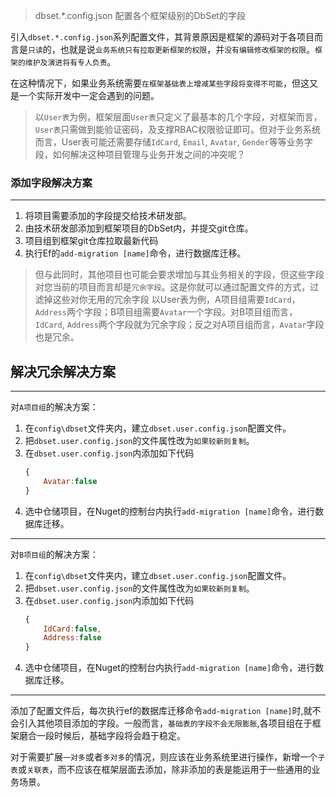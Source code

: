 >dbset.*.config.json 配置各个框架级别的DbSet的字段

引入`dbset.*.config.json`系列配置文件，其背景原因是框架的源码对于各项目而言是`只读`的，也就是说`业务系统只有拉取更新框架的权限`，并`没有编辑修改框架的权限`。`框架的维护及演进将有专人负责`。

在这种情况下，如果业务系统需要`在框架基础表上增减某些字段将变得不可能`，但这又是一个实际开发中一定会遇到的问题。

>以`User表`为例，框架层面`User表`只定义了最基本的几个字段，对框架而言，`User表`只需做到能验证密码，及支撑RBAC权限验证即可。但对于业务系统而言，User表可能还需要存储`IdCard`, `Email`, `Avatar`, `Gender`等等业务字段，如何解决这种项目管理与业务开发之间的冲突呢？

### 添加字段解决方案

---

1. 将项目需要添加的字段提交给技术研发部。
2. 由技术研发部添加到框架项目的DbSet内，并提交git仓库。
3. 项目组到框架git仓库拉取最新代码
4. 执行Ef的`add-migration [name]`命令，进行数据库迁移。

 >但与此同时，其他项目也可能会要求增加与其业务相关的字段，但这些字段对您当前的项目而言却是`冗余字段`。这是你就可以通过配置文件的方式，过滤掉这些对你无用的冗余字段 以User表为例，A项目组需要`IdCard`，`Address`两个字段；B项目组需要`Avatar`一个字段。对B项目组而言，`IdCard`, `Address`两个字段就为冗余字段；反之对A项目组而言，`Avatar`字段也是冗余。

## 解决冗余解决方案
 ---

对`A项目组`的解决方案：
1. 在`config\dbset`文件夹内，建立`dbset.user.config.json`配置文件。
2. 把`dbset.user.config.json`的文件属性改为`如果较新则复制`。
3. 在`dbset.user.config.json`内添加如下代码
   ```javascript
   {
       Avatar:false
   }
   ```
4. 选中仓储项目，在Nuget的控制台内执行`add-migration [name]`命令，进行数据库迁移。
---
对`B项目组`的解决方案：
1. 在`config\dbset`文件夹内，建立`dbset.user.config.json`配置文件。
2. 把`dbset.user.config.json`的文件属性改为`如果较新则复制`。
3. 在`dbset.user.config.json`内添加如下代码
   ```javascript
   {
       IdCard:false,
       Address:false
   }
   ```
4. 选中仓储项目，在Nuget的控制台内执行`add-migration [name]`命令，进行数据库迁移。
   
---

添加了配置文件后，每次执行ef的数据库迁移命令`add-migration [name]`时,就不会引入其他项目添加的字段。一般而言，`基础表的字段不会无限膨胀`,各项目组在于框架磨合一段时候后，基础字段将会趋于稳定。

对于需要扩展`一对多`或者`多对多`的情况，则应该在业务系统里进行操作，新增一个`子表`或`关联表`，而不应该在框架层面去添加，除非添加的表是能运用于一些通用的业务场景。